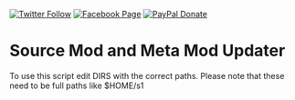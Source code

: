 [![Twitter Follow](https://img.shields.io/badge/Twitter-Follow-lightgrey.svg?style=flat-square)](https://twitter.com/kennyLtv)  [![Facebook Page](https://img.shields.io/badge/Facebook-Like-lightgrey.svg?style=flat-square)](https://www.facebook.com/kennyLtv/)  [![PayPal Donate](https://img.shields.io/badge/PayPal-Donate-blue.svg?style=flat-square)](paypal.me/kennyLtv)
# Source Mod and Meta Mod Updater

To use this script edit DIRS with the correct paths. Please note that these need to be full paths like $HOME/s1
